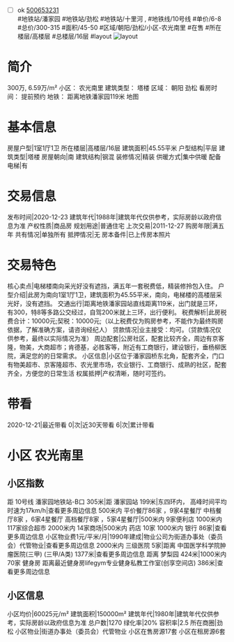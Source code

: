 - [ ] ok [500653231](https://bj.5i5j.com/ershoufang/500653231.html)  
 #地铁站/潘家园 #地铁站/劲松 #地铁站/十里河 ,  #地铁线/10号线
#单价/6-8 #总价/300-315 #面积/45-50   #区域/朝阳/劲松/小区-农光南里 #在售 #所在楼层/高楼层 #总楼层/16层 #layout 
![layout](http://image2.5i5j.com//group1/M00/E6/59/CgqJMV6xNH6ARV6yAANwNJJmTgQ501.jpg_P5.jpg) 
# 简介 
 300万,  6.59万/m² 
小区： 农光南里
建筑类型： 塔楼
区域： 朝阳 劲松
看房时间： 提前预约
地铁： 距离地铁潘家园119米 地图
# 基本信息 
 房屋户型|1室1厅1卫
所在楼层|高楼层/16层
建筑面积|45.55平米
户型结构|平层
建筑类型|塔楼
房屋朝向|南
建筑结构|钢混
装修情况|精装
供暖方式|集中供暖
配备电梯|有
# 交易信息 
 发布时间|2020-12-23
建筑年代|1988年|建筑年代仅供参考，实际房龄以政府信息为准
产权性质|商品房
规划用途|普通住宅
上次交易|2011-12-27
购房年限|满五年
共有情况|单独所有
抵押情况|无
房本备件|已上传房本照片
# 交易特色 
 核心卖点|电梯楼南向采光好没有遮挡，满五年一套税费低，精装修拎包入住。
户型介绍|此房为南向1室1厅1卫，建筑面积为45.55平米，南向，电梯楼的高楼层采光好，没有遮挡。
交通出行|距离地铁潘家园站直线距离119米，出门就是三环，有300，特8等多路公交经过，自驾200米就上三环，出行便利。
税费解析|此房税费合计：10000元;契税：10000元;（以上税费仅为购房参考，不能作为最终购房依据，了解准确方案，请咨询经纪人）
贷款情况|业主接受：均可。（贷款情况仅供参考，最终以实际情况为准）
周边配套|公房社区，配套比较齐全，周边有京客隆，物美，大商超市；肯德基，必胜客等，附近有工商银行，建设银行，垂杨柳医院，满足您的的日常需求。
小区信息|小区位于潘家园桥东北角，配套齐全，门口有物美超市、京客隆超市、农光里市场，农业银行、工商银行、成熟的社区，配套齐全，方便您的日常生活
权属抵押|产权清晰，随时可签约。
# 带看 
 2020-12-21|最近带看	 0|次|近30天带看	 6|次|累计带看
# 小区 农光南里
## 小区指数 
 距 10号线 潘家园地铁站-B口 305米|距 潘家园站 199米|东四环内， 高峰时间平均时速为17km/h|查看更多周边信息
500米内 平价餐厅86家 ，9家4星餐厅
中档餐厅8家 ，6家4星餐厅
高档餐厅8家 ，5家4星餐厅|500米内 9家便利店
1000米内 117家综合超市
2000米内 14家商场|500米内 药店 10家
1000米内 银行 86家|查看更多周边信息
小区物业费1元/平米/月|1990年建成|物业公司为街道办事处（委员会）代管物业|查看更多周边信息
2000米内 三级医院 5家|距离 中国医学科学院肿瘤医院(三甲) (三甲/A类) 1377米|查看更多周边信息
距离 梦梨园 424米|1000米内 70家 健身房
距离最近健身房lifegym专业健身私教工作室(创享空间店) 386米|查看更多周边信息
## 小区信息 
 小区均价|60025元/m²
建筑面积|150000m²
建筑年代|1980年|建筑年代仅供参考，实际房龄以政府信息为准
总户数|1270
绿化率|20%
容积率|2.5
所在商圈|劲松
小区物业|街道办事处（委员会）代管物业
小区在售房源17套
小区在租房源6套
